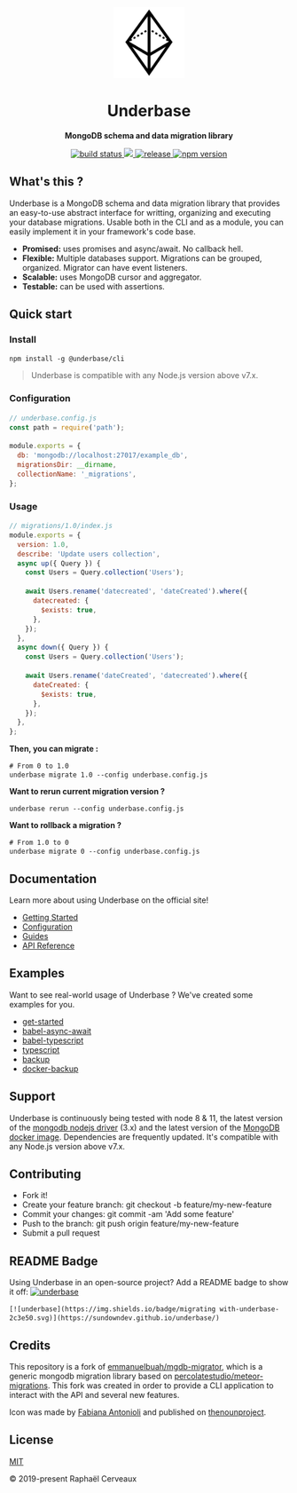 <p align="center">
  <img src="website/static/img/logo.svg" width="128" alt="" />
</p>

<h1 align="center">Underbase</h1>

<p align="center"><strong>MongoDB schema and data migration library</strong></p>

<div align="center">
  <a href="https://github.com/sundowndev/underbase/actions">
    <img src="https://img.shields.io/endpoint.svg?url=https://actions-badge.atrox.dev/sundowndev/underbase/badge?ref=develop" alt="build status" />
  </a>
  <a href="https://codecov.io/gh/sundowndev/underbase">
    <img src="https://codecov.io/gh/sundowndev/underbase/branch/develop/graph/badge.svg" />
  </a>
  <a href="https://github.com/sundowndev/underbase/releases">
    <img src="https://img.shields.io/github/release/sundowndev/underbase.svg" alt="release" />
  </a>
  <a href="https://badge.fury.io/js/underbase">
    <img src="https://badge.fury.io/js/underbase.svg" alt="npm version">
  </a>
</div>

## What's this ?

Underbase is a MongoDB schema and data migration library that provides an easy-to-use abstract interface for writting, organizing and executing your database migrations. Usable both in the CLI and as a module, you can easily implement it in your framework's code base.

- **Promised:** uses promises and async/await. No callback hell.
- **Flexible:** Multiple databases support. Migrations can be grouped, organized. Migrator can have event listeners.
- **Scalable:** uses MongoDB cursor and aggregator.
- **Testable:** can be used with assertions.

## Quick start

### Install

```shell
npm install -g @underbase/cli
```

>Underbase is compatible with any Node.js version above v7.x.

### Configuration

```js
// underbase.config.js
const path = require('path');

module.exports = {
  db: 'mongodb://localhost:27017/example_db',
  migrationsDir: __dirname,
  collectionName: '_migrations',
};
```

### Usage

```js
// migrations/1.0/index.js
module.exports = {
  version: 1.0,
  describe: 'Update users collection',
  async up({ Query }) {
    const Users = Query.collection('Users');

    await Users.rename('datecreated', 'dateCreated').where({
      datecreated: {
        $exists: true,
      },
    });
  },
  async down({ Query }) {
    const Users = Query.collection('Users');

    await Users.rename('dateCreated', 'datecreated').where({
      dateCreated: {
        $exists: true,
      },
    });
  },
};
```

**Then, you can migrate :**

```shell
# From 0 to 1.0
underbase migrate 1.0 --config underbase.config.js
```

**Want to rerun current migration version ?**

```shell
underbase rerun --config underbase.config.js
```

**Want to rollback a migration ?**

```shell
# From 1.0 to 0
underbase migrate 0 --config underbase.config.js
```

## Documentation

Learn more about using Underbase on the official site!

- [Getting Started](https://sundowndev.github.io/underbase/docs/installation)
- [Configuration](https://sundowndev.github.io/underbase/docs/configuration)
- [Guides](https://sundowndev.github.io/underbase/docs/organize)
- [API Reference](https://sundowndev.github.io/underbase/docs/api)

## Examples

Want to see real-world usage of Underbase ? We've created some examples for you.

- [get-started](examples/get-started)
- [babel-async-await](examples/babel-async-await)
- [babel-typescript](examples/babel-typescript)
- [typescript](examples/typescript)
- [backup](examples/backup)
- [docker-backup](examples/docker-backup)

## Support

Underbase is continuously being tested with node 8 & 11, the latest version of the [mongodb nodejs driver](https://github.com/mongodb/node-mongodb-native) (3.x) and the latest version of the [MongoDB docker image](https://docs.docker.com/samples/library/mongo/). Dependencies are frequently updated. It's compatible with any Node.js version above v7.x.

## Contributing

- Fork it!
- Create your feature branch: git checkout -b feature/my-new-feature
- Commit your changes: git commit -am 'Add some feature'
- Push to the branch: git push origin feature/my-new-feature
- Submit a pull request

## README Badge

Using Underbase in an open-source project? Add a README badge to show it off: [![underbase](https://img.shields.io/badge/migrating%20with-underbase-2c3e50.svg)](https://sundowndev.github.io/underbase/)

```
[![underbase](https://img.shields.io/badge/migrating with-underbase-2c3e50.svg)](https://sundowndev.github.io/underbase/)
```

## Credits

This repository is a fork of [emmanuelbuah/mgdb-migrator](https://github.com/emmanuelbuah/mgdb-migrator), which is a generic mongodb migration library based on [percolatestudio/meteor-migrations](https://github.com/percolatestudio/meteor-migrations). This fork was created in order to provide a CLI application to interact with the API and several new features.

Icon was made by [Fabiana Antonioli](https://thenounproject.com/FafiAC) and published on [thenounproject](https://thenounproject.com/search/?q=prism&i=2263153).

## License

[MIT](https://github.com/sundowndev/underbase/blob/develop/LICENSE)

© 2019-present Raphaël Cerveaux

